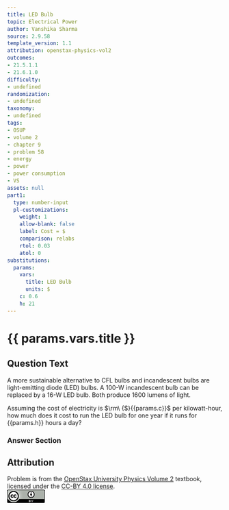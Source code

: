 ```yaml
---
title: LED Bulb
topic: Electrical Power
author: Vanshika Sharma
source: 2.9.58
template_version: 1.1
attribution: openstax-physics-vol2
outcomes:
- 21.5.1.1
- 21.6.1.0
difficulty:
- undefined
randomization:
- undefined
taxonomy:
- undefined
tags:
- OSUP
- volume 2
- chapter 9
- problem 58
- energy
- power
- power consumption
- VS
assets: null
part1:
  type: number-input
  pl-customizations:
    weight: 1
    allow-blank: false
    label: Cost = $
    comparison: relabs
    rtol: 0.03
    atol: 0
substitutions:
  params:
    vars:
      title: LED Bulb
      units: $
    c: 0.6
    h: 21
---
```

# {{ params.vars.title }}

## Question Text

A more sustainable alternative to CFL bulbs and incandescent bulbs are light-emitting diode (LED) bulbs.
A 100-W incandescent bulb can be replaced by a 16-W LED bulb. Both produce 1600 lumens of light.

Assuming the cost of electricity is $\rm\ {$}{{params.c}}$ per kilowatt-hour, how much does it cost to run the LED bulb for one year if it runs for {{params.h}} hours a day?

### Answer Section

## Attribution

Problem is from the [OpenStax University Physics Volume 2](https://openstax.org/details/books/university-physics-volume-2) textbook, licensed under the [CC-BY 4.0 license](https://creativecommons.org/licenses/by/4.0/).<br>![Image representing the Creative Commons 4.0 BY license.](https://raw.githubusercontent.com/firasm/bits/master/by.png)